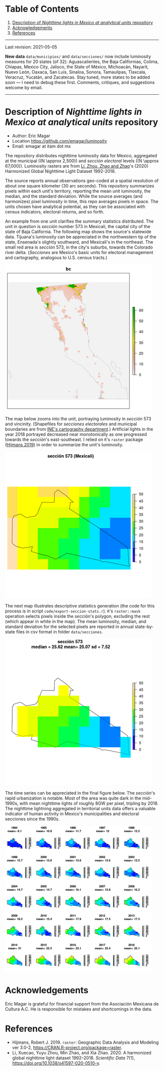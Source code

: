 
# Table of Contents

1.  [Description of *Nighttime lights in Mexico at analytical units* repository](#org45f52f2)
2.  [Acknowledgements](#org07d1dd3)
3.  [References](#org02f706b)

---

Last revision: 2021-05-05

**New data** `data/municipios/` and `data/secciones/` now include luminosity measures for 20 states (of 32): Aguascalientes, the Baja Californias, Colima, Chiapas, Mexico City, Jalisco, the State of México, Michoacán, Nayarit, Nuevo León, Oaxaca, San Luis, Sinaloa, Sonora, Tamaulipas, Tlaxcala, Veracruz, Yucatán, and Zacatecas. Stay tuned, more states to be added soon &#x2014; I need to debug these first. Comments, critiques, and suggestions welcome by email.  

---


<a id="org45f52f2"></a>

# Description of *Nighttime lights in Mexico at analytical units* repository

-   Author: Eric Magar
-   Location <https://github.com/emagar/luminosity>
-   Email: emagar at itam dot mx

The repository distributes nighttime luminosity data for Mexico, aggregated at the municipal (\(N \approx 2,500\)) and *sección electoral* levels (\(N \approx 67,000\)). Luminosity rasters are from [Li, Zhou, Zhao and Zhao](https://www.nature.com/articles/s41597-020-0510-y)'s (2020) Harmonized Global Nighttime Light Dataset 1992-2018. 

The source reports annual observations geo-coded at a spatial resolution of about one square kilometer (30 arc seconds). This repository summarizes pixels within each unit's territory, reporting the mean unit luminosity, the median, and the standard deviation. While the source averages (and harmonizes) pixel luminosity in time, this repo averages pixels in space. The units chosen have analytical potential, as they can be associated with census indicators, electoral returns, and so forth.

An example from one unit clarifies the summary statistics distributed. The unit in question is *sección* number 573 in Mexicali, the capital city of the state of Baja California. The following map shows the source's statewide data. Tijuana's luminosity can be appreciated in the northwestern tip of the state, Ensenada's slightly southward, and Mexicali's in the northeast. The small red area is *sección* 573, in the city's suburbs, towards the Colorado river delta. (*Secciones* are Mexico's basic units for electoral management and cartography, analogous to U.S. census tracts.) 

![img](./pics/bc.png "Baja California's statewide nighttime lights for 2018")

The map below zooms into the unit, portraying luminosity in *sección* 573 and vincinity. (Shapefiles for *secciones electorales* and municipal boundaries are from [INE's cartography department](https://cartografia.ife.org.mx/sige7/?cartografia=mapas).) Artificial lights in the year 2018 portrayed decreased near monotonically as one progressed towards the *sección*'s east-southeast. I relied on `R`'s `raster` package ([Hijmans 2019](https://cran.r-project.org/web/packages/raster/index.html)) in order to summarize the unit's luminosity.

![img](./pics/bc-100-crop.png "Luminosity around the chosen sección")

The next map illustrates descriptive statistics generation (the code for this process is in script `code/export-seccion-stats.r`). `R`'s `raster::mask` operation selects pixels inside the *sección*'s polygon, excluding the rest (which appear in white in the map). The mean luminosity, median, and standard deviation for the selected pixels are reported in annual state-by-state files in csv format in folder `data/secciones`. 

![img](./pics/bc-100-mask.png "Nighttime lights inside sección 573")

The time series can be appreciated in the final figure below. The *sección*'s rapid urbanization is notable. Most of the area was quite dark in the mid-1990s, with mean nighttime lights of roughly 8GW per pixel, tripling by 2018.  The nighttime lightning aggregated in territorial units data offers a valuable indicator of human activity in Mexico's municipalities and electoral secciones since the 1990s. 

![img](./pics/bc-100-mask-1994-2018.png)


<a id="org07d1dd3"></a>

# Acknowledgements

Eric Magar is grateful for financial support from the Asociación Mexicana de Cultura A.C. He is responsible for mistakes and shortcomings in the data. 


<a id="org02f706b"></a>

# References

-   Hijmans, Robert J. 2019. `raster`: Geographic Data Analysis and Modeling ver 3.0-2,  <https://CRAN.R-project.org/package=raster>.
-   Li, Xuecao, Yuyu Zhou, Min Zhao, and Xia Zhao. 2020. A harmonized global nighttime light dataset 1992–2018. *Scientific Data* 7(1), <https://doi.org/10.1038/s41597-020-0510-y>.

